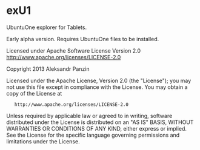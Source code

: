 exU1
====

UbuntuOne explorer for Tablets.

Early alpha version. Requires UbuntuOne files to be installed.

Licensed under Apache Software License Version 2.0
http://www.apache.org/licenses/LICENSE-2.0

   Copyright 2013 Aleksandr Panzin

   Licensed under the Apache License, Version 2.0 (the "License");
   you may not use this file except in compliance with the License.
   You may obtain a copy of the License at

       http://www.apache.org/licenses/LICENSE-2.0

   Unless required by applicable law or agreed to in writing, software
   distributed under the License is distributed on an "AS IS" BASIS,
   WITHOUT WARRANTIES OR CONDITIONS OF ANY KIND, either express or implied.
   See the License for the specific language governing permissions and
   limitations under the License.
